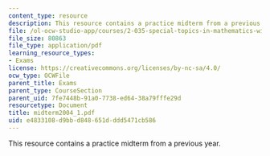 ```yaml
---
content_type: resource
description: This resource contains a practice midterm from a previous year.
file: /ol-ocw-studio-app/courses/2-035-special-topics-in-mathematics-with-applications-linear-algebra-and-the-calculus-of-variations-spring-2007/e4833108d9bbd848651dddd5471cb586_midterm2004_1.pdf
file_size: 80863
file_type: application/pdf
learning_resource_types:
- Exams
license: https://creativecommons.org/licenses/by-nc-sa/4.0/
ocw_type: OCWFile
parent_title: Exams
parent_type: CourseSection
parent_uid: 7fe7448b-91a0-7738-ed64-38a79fffe29d
resourcetype: Document
title: midterm2004_1.pdf
uid: e4833108-d9bb-d848-651d-ddd5471cb586
---
```

This resource contains a practice midterm from a previous year.
